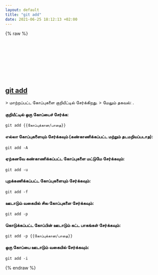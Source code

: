 ```yaml
---
layout: default
title: "git add"
date: 2021-06-25 18:12:13 +02:00
---
```

{% raw %}
<h2 id="git-add">
  <a href="/ta/common/git-add.html">git add</a> <a href="#git-add"><svg class="icon">
    <use href="/assets/images/unicode_sprite.svg#link" />
  </svg></a>
</h2>
> மாற்றப்பட்ட கோப்புகளை குறியீட்டில் சேர்க்கிறது.
> மேலும் தகவல்: <https://git-scm.com/docs/git-add>.

#### குறியீட்டில் ஒரு கோப்பைச் சேர்க்க:
```shell
git add {{கோப்புக்கான/பாதை}}
```
#### எல்லா கோப்புகளையும் சேர்க்கவும் (கண்காணிக்கப்பட்ட மற்றும் தடமறியப்படாத):
```shell
git add -A
```
#### ஏற்கனவே கண்காணிக்கப்பட்ட கோப்புகளை மட்டுமே சேர்க்கவும்:
```shell
git add -u
```
#### புறக்கணிக்கப்பட்ட கோப்புகளையும் சேர்க்கவும்:
```shell
git add -f
```
#### ஊடாடும் வகையில் சில கோப்புகளை சேர்க்கவும்:
```shell
git add -p
```
#### கொடுக்கப்பட்ட கோப்பின் ஊடாடும் கட்ட பாகங்கள் சேர்க்கவும்:
```shell
git add -p {{கோப்புக்கான/பாதை}}
```
#### ஒரு கோப்பை ஊடாடும் வகையில் சேர்க்கவும்:
```shell
git add -i
```
{% endraw %}